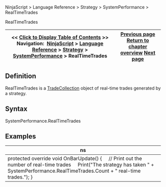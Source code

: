 ﻿
NinjaScript \> Language Reference \> Strategy \> SystemPerformance \> RealTimeTrades

RealTimeTrades

| \<\< [Click to Display Table of Contents](realtimetrades.md) \>\> **Navigation:**     [NinjaScript](ninjascript.md) \> [Language Reference](language_reference_wip.md) \> [Strategy](strategy.md) \> [SystemPerformance](systemperformance.md) \> RealTimeTrades | [Previous page](longtrades.md) [Return to chapter overview](systemperformance.md) [Next page](shorttrades.md) |
| --- | --- |
## Definition
RealTimeTrades is a [TradeCollection](tradecollection.md) object of real\-time trades generated by a strategy.
 
## Syntax
SystemPerformance.RealTimeTrades

## Examples

| ns |
| --- |
| protected override void OnBarUpdate() {      // Print out the number of real\-time trades      Print("The strategy has taken " \+ SystemPerformance.RealTimeTrades.Count \+ " real\-time trades."); } |
